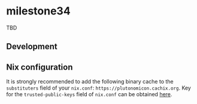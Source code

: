 # milestone34

TBD

## Development

## Nix configuration

It is strongly recommended to add the following binary cache to the
`substituters` field of your `nix.conf`:  `https://plutonomicon.cachix.org`.
Key for the `trusted-public-keys` field of `nix.conf` can be obtained
[here](https://app.cachix.org/cache/public-plutonomicon).
